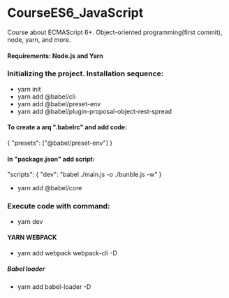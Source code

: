 # CourseES6_JavaScript
Course about ECMAScript 6+.  Object-oriented programming(first commit), node, yarn, and more.

#### Requirements: Node.js and Yarn

### Initializing the project. Installation sequence:

- yarn init
- yarn add @babel/cli
- yarn add @babel/preset-env
- yarn add @babel/plugin-proposal-object-rest-spread

#### To create a arq ".babelrc" and add code:
{
    "presets": ["@babel/preset-env"]
}

#### In "package.json" add script:
  "scripts": {
    "dev": "babel ./main.js -o ./bunble.js -w"
  }
  
- yarn add @babel/core

### Execute code with command:
- yarn dev

#### YARN WEBPACK
- yarn add webpack webpack-cli -D
##### Babel loader
- yarn add babel-loader -D


